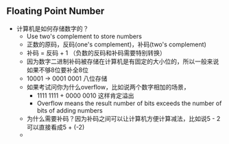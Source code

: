 ## Floating Point Number
- 计算机是如何存储数字的？
	- Use two's complement to store numbers
	- 正数的原码，反码(one's complement)，补码(two's complement)
	- 补码 = 反码 + 1   （负数的反码和补码需要特别转换）
	- 因为数字二进制补码被存储在计算机是有固定的大小位的，所以一般来说如果不够8位要补全8位
	- 10001 -> 0001 0001   八位存储
	- 如果考试问你为什么overflow，比如说两个数字相加的场景，
		- 1111 1111 + 0000 0010 这样肯定溢出
		- Overflow means the result number of bits exceeds the number of bits of adding numbers
	- 为什么需要补码？因为补码之间可以让计算机方便计算减法，比如说5 - 2 可以直接看成5 + (-2)
	- 